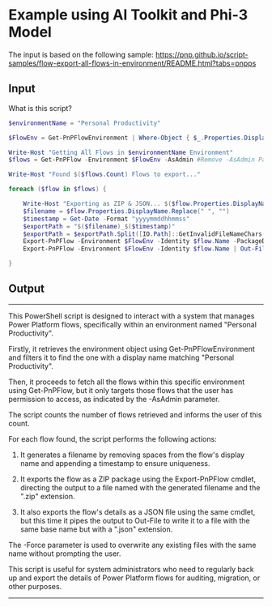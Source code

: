 # Example using AI Toolkit and Phi-3 Model

The input is based on the following sample: https://pnp.github.io/script-samples/flow-export-all-flows-in-environment/README.html?tabs=pnpps

## Input

What is this script?

```powershell
$environmentName = "Personal Productivity"

$FlowEnv = Get-PnPFlowEnvironment | Where-Object { $_.Properties.DisplayName -eq $environmentName }

Write-Host "Getting All Flows in $environmentName Environment"
$flows = Get-PnPFlow -Environment $FlowEnv -AsAdmin #Remove -AsAdmin Parameter to only target Flows you have permission to access

Write-Host "Found $($flows.Count) Flows to export..."

foreach ($flow in $flows) {

    Write-Host "Exporting as ZIP & JSON... $($flow.Properties.DisplayName)"
    $filename = $flow.Properties.DisplayName.Replace(" ", "")
    $timestamp = Get-Date -Format "yyyymmddhhmmss"
    $exportPath = "$($filename)_$($timestamp)"
    $exportPath = $exportPath.Split([IO.Path]::GetInvalidFileNameChars()) -join '_'
    Export-PnPFlow -Environment $FlowEnv -Identity $flow.Name -PackageDisplayName $flow.Properties.DisplayName -AsZipPackage -OutPath "$exportPath.zip" -Force
    Export-PnPFlow -Environment $FlowEnv -Identity $flow.Name | Out-File "$exportPath.json"

}

```


## Output

-----

This PowerShell script is designed to interact with a system that manages Power Platform flows, specifically within an environment named "Personal Productivity".

Firstly, it retrieves the environment object using Get-PnPFlowEnvironment and filters it to find the one with a display name matching "Personal Productivity".

Then, it proceeds to fetch all the flows within this specific environment using Get-PnPFlow, but it only targets those flows that the user has permission to access, as indicated by the -AsAdmin parameter.

The script counts the number of flows retrieved and informs the user of this count.

For each flow found, the script performs the following actions:

1. It generates a filename by removing spaces from the flow's display name and appending a timestamp to ensure uniqueness.

2. It exports the flow as a ZIP package using the Export-PnPFlow cmdlet, directing the output to a file named with the generated filename and the ".zip" extension.

3. It also exports the flow's details as a JSON file using the same cmdlet, but this time it pipes the output to Out-File to write it to a file with the same base name but with a ".json" extension.

The -Force parameter is used to overwrite any existing files with the same name without prompting the user.

This script is useful for system administrators who need to regularly back up and export the details of Power Platform flows for auditing, migration, or other purposes.


------